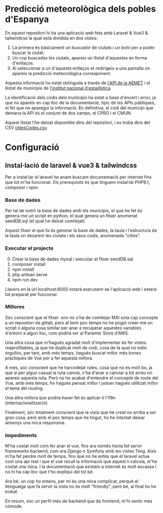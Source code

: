 # Predicció meteorològica dels pobles d'Espanya

En aquest repositori hi ha una aplicació web feta amb Laravel & Vue3 & tailwindcss la qual està dividida en dos vistes:

1. La primera és bàsicament un buscador de ciutats i un botó per a poder buscar la ciutat.
2. Un cop buscades les ciutats, apareix un llistat d'aquestes en forma d'enllaços.
3. Al seleccionar a un d'aquests enllaços et redirigeix a una pantalla on apareix la predicció meteorològica corresponent.

Aquesta informació ha estat obtinguda a través de [l'API de la AEMET](https://opendata.aemet.es/dist/index.html#/predicciones-especificas/Predicci%C3%B3n%20por%20municipios%20diaria.%20Tiempo%20actual.) i el llistat de municipis de [l'institut nacional d'estadística](https://www.ine.es/daco/daco42/codmun/codmunmapa.htm)


La identificació dels codis dels municipis ha estat a base d'encert i error, ja que no apareix en cap lloc de la documentació, típic de les APIs públiques, el fet que no aparegui la informació. En definitiva, el codi del municipi que demana la API és el conjunt de dos camps, el CPRO i el CMUN.

Aquest llistat l'he deixat disponible dins del repositori, i es troba dins del CSV [citiesCodes.csv](https://github.com/cescFT/full-stack-vue-laravel/blob/main/citiesCodes.csv)

# Configuració

## Instal·lació de laravel & vue3 & tailwindcss
Per a instal·lar el laravel he anant buscant documentació per internet fins que tot m'ha funcionat. Els prerequisits és que tinguem instal·lat PHP8.1, composer i npm.

### Base de dades

Per tal de notrir la base de dades amb els municipis, el que he fet és genera-me un script en python, el qual genera un fitxer anomenat seedDB.sql (el qual he deixat comitejat).

Aquest fitxer el que fa és generar la base de dades, la taula i l'estructura de la taula on desarem les ciutats i els seus codis, anomenada "cities".

### Executar el projecte

0. Crear la base de dades mysql i executar el fitxer seedDB.sql
1. composer install
2. npm install
3. php artisan serve
4. npm run dev

Llavors en la url localhost:8000 estarà executant-se l'aplicació web i estarà tot preparat per funcionar.


### Millores

Sóc conscient que el fitxer .env no s'ha de comitejar MAI sota cap concepte a un repositori de gitlab, pero al tenir poc temps no he pogut crear-me un script o alguna cosa similar per anar a recuperar aquestes variables d'entorn a algun lloc, com podria ser al Paramer Store d'AWS.

Una altra cosa que m'hagués agradat molt d'implementar és fer vistes reaprofitables, ja que he duplicat molt de codi, cosa de la qual no estic orgullós, per tant, amb més temps, hagués buscat millor més bones pràctiques de Vue per a fer aquesta millora.

A més, sóc conscient que he harcodejat rutes, cosa que no és molt bo, ja que si per algun casual la ruta canvia, s'ha d'anar a canviar a tot arreu on apareix aquesta ruta. Però no he acabat d'entendre el concepte de route del Vue, amb més temps, ho hagués pensat millor i potser hagués utilitzat millor el tema del routing.

Una altra millora que podria haver fet és aplicar-li l'i18n (internacionalització).

Finalment, sóc totalment conscient que la vista que he creat no arriba a ser gran cosa, però amb el poc temps que he tingut, ho he intentat deixar almenys una mica responsive.

### Impediments

M'ha costat molt com fer anar el vue, fins ara només havia fet servir frameworks backend, com ara Django o Symfony amb les vistes Twig. Això m'ha fet perdre molt de temps, fins que no he entès que el laravel actua com una api rest i que el vue recull la informació que aquest li calcula, m'ha costat una mica. I la documentació que existeix a internet és molt escassa i no hi ha cap lloc que t'ho expliqui del tot bé.

Ara bé, un cop ho entens, per mi és una mica complicat, perquè el llenguatge que fa servir la vista no és molt "friendly", però bé, al final ho he trobat.

En resum, sóc un perfil més de backend que de frontend, m'hi sento més còmode.